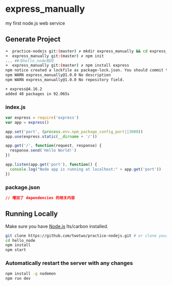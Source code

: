 # express_manually

my first node.js web service

## Generate Project

```bash
➜  practice-nodejs git:(master) ✗ mkdir express_manually && cd express_manually
➜  express_manually git:(master) ✗ npm init                        
... ##与hello_node相同
➜  express_manually git:(master) ✗ npm install express
npm notice created a lockfile as package-lock.json. You should commit this file.
npm WARN express_manually@1.0.0 No description
npm WARN express_manually@1.0.0 No repository field.

+ express@4.16.2
added 48 packages in 92.065s
```

### index.js

```js
var express = require('express')
var app = express()

app.set('port', (process.env.npm_package_config_port||3000))
app.use(express.static(__dirname + '/'))

app.get('/', function(request, response) {
  response.send('Hello World!')
})

app.listen(app.get('port'), function() {
  console.log("Node app is running at localhost:" + app.get('port'))
})
```

### package.json

```json
// 增加了 dependencies 的相关内容
```

## Running Locally

Make sure you have [Node.js](http://nodejs.org/) lts/carbon installed.

```bash
git clone https://github.com/twotwo/practice-nodejs.git # or clone your own fork
cd hello_node
npm install
npm start
```

### Automatically restart the server with any changes

```bash
npm install -g nodemon
npm run dev
```